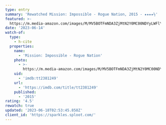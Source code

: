 ```yaml
---
type: entry
summary: 'Rewatched Mission: Impossible - Rogue Nation, 2015 - ★★★★½'
featured: >-
  https://m.media-amazon.com/images/M/MV5BOTFmNDA3ZjMtN2Y0MC00NDYyLWFlY2UtNTQ4OTQxMmY1NmVjXkEyXkFqcGdeQXVyNTg4NDQ4NDY@._V1_SX300.jpg
date: '2023-06-14'
watch-of:
  type:
    - h-cite
  properties:
    name:
      - 'Mission: Impossible - Rogue Nation'
    photo:
      - >-
        https://m.media-amazon.com/images/M/MV5BOTFmNDA3ZjMtN2Y0MC00NDYyLWFlY2UtNTQ4OTQxMmY1NmVjXkEyXkFqcGdeQXVyNTg4NDQ4NDY@._V1_SX300.jpg
    uid:
      - 'imdb:tt2381249'
    url:
      - 'https://imdb.com/title/tt2381249'
    published:
      - '2015'
rating: '4.5'
rewatch: true
updated: '2023-06-18T02:53:45.858Z'
client_id: 'https://sparkles.sploot.com/'
---
```


